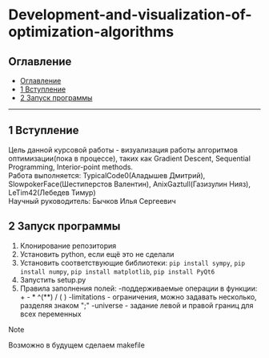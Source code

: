 # Development-and-visualization-of-optimization-algorithms
## Оглавление
- [Оглавление](#оглавление)
- [1 Вступление](#1-вступление)
- [2 Запуск программы](#2-запуск-программы)
***
## 1 Вступление
Цель данной курсовой работы - визуализация работы алгоритмов оптимизации(пока в процессе), таких как Gradient Descent, Sequential Programming, Interior-point methods.  
Работа выполняется: TypicalCode0(Аладышев Дмитрий), SlowpokerFace(Шестиперстов Валентин), AnixGaztull(Газизулин Нияз), LeTim42(Лебедев Тимур)  
Научный руководитель: Бычков Илья Сергеевич
## 2 Запуск программы 
1. Клонирование репозитория
2. Установить python, если ещё это не сделали
3. Установить соответствующие библиотеки: `pip install sympy`, `pip install numpy`, `pip install matplotlib`, `pip install PyQt6`
4. Запустить setup.py
5. Правила заполнения полей:
  -поддерживаемые операции в функции: + - * ^(**) / ( )
  -limitations - ограничения, можно задавать несколько, разделяя знаком ";"
  -universe - задание левой и правой границ для всех переменных
> [!NOTE]
> Возможно в будущем сделаем makefile

